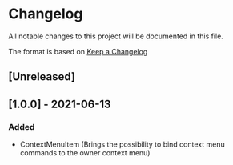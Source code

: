 # Changelog
All notable changes to this project will be documented in this file.

The format is based on [Keep a Changelog](https://keepachangelog.com/en/1.0.0/)

## [Unreleased]

## [1.0.0] - 2021-06-13
### Added
* ContextMenuItem (Brings the possibility to bind context menu commands to the owner context menu)
